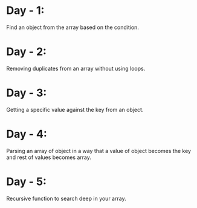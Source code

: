 # Day - 1:
Find an object from the array based on the condition.

# Day - 2:
Removing duplicates from an array without using loops.

# Day - 3:
Getting a specific value against the key from an object.

# Day - 4:
Parsing an array of object in a way that a value of object becomes the key and rest of values becomes array.

# Day - 5:
Recursive function to search deep in your array.